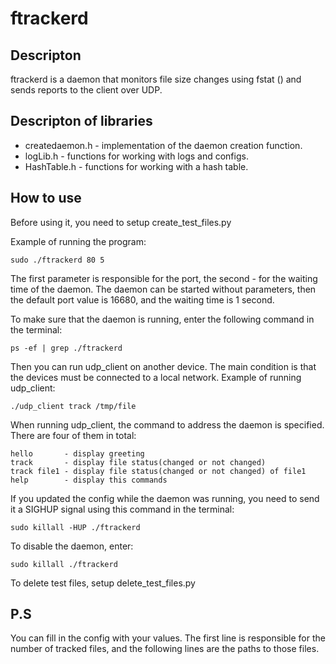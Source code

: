 # ftrackerd

## Descripton
ftrackerd is a daemon that monitors file size changes using fstat () and sends reports to the client over UDP.

## Descripton of libraries
- createdaemon.h - implementation of the daemon creation function.
- logLib.h - functions for working with logs and configs.
- HashTable.h - functions for working with a hash table.

## How to use
Before using it, you need to setup create_test_files.py

Example of running the program:

    sudo ./ftrackerd 80 5

The first parameter is responsible for the port, the second - for the waiting time of the daemon.
The daemon can be started without parameters, then the default port value is 16680, and the waiting time is 1 second.

To make sure that the daemon is running, enter the following command in the terminal:

    ps -ef | grep ./ftrackerd

Then you can run udp_client on another device. The main condition is that the devices must be connected to a local network. Example of running udp_client:

    ./udp_client track /tmp/file

When running udp_client, the command to address the daemon is specified. There are four of them in total:

    hello       - display greeting
    track       - display file status(changed or not changed)
    track file1 - display file status(changed or not changed) of file1
    help        - display this commands

If you updated the config while the daemon was running, you need to send it a SIGHUP signal using this command in the terminal:

    sudo killall -HUP ./ftrackerd
    
To disable the daemon, enter:

    sudo killall ./ftrackerd

To delete test files, setup delete_test_files.py

## P.S
You can fill in the config with your values. The first line is responsible for the number of tracked files, and the following lines are the paths to those files.